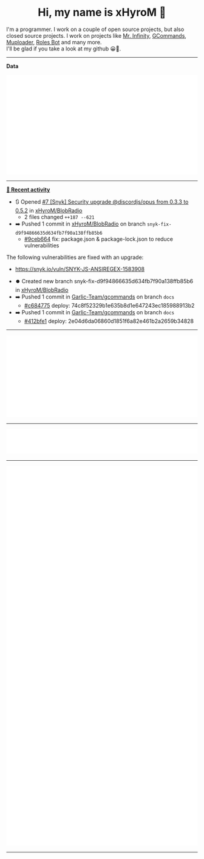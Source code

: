 <p align="center">
    <!-- <img src="https://avatars.githubusercontent.com/u/56601352" width="192" alt="hyro's pfp" /> -->
    <h1 align="center">Hi, my name is xHyroM 👋</h1>
</p>

I'm a programmer. I work on a couple of open source projects, but also closed source projects. I work on projects like [Mr. Infinity](https://discord.com/oauth2/authorize?client_id=720321585625694239&scope=bot%20applications.commands&permissions=8&redirect_uri=https://blobs.gq/imanager&prompt=consent&response_type=code), [GCommands](https://github.com/Garlic-Team/GCommands), [Muploader](https://github.com/xHyroM/Muploder), [Roles Bot](https://github.com/xHyroM/roles-bot) and many more.  
I'll be glad if you take a look at my github 😀👀.

___
**Data**

<img src="https://github.com/xHyroM/xHyroM/blob/master/.cache/base.svg">

___

**[📰 Recent activity](https://github.com/xHyroM)**
* 🔃 Opened [#7 [Snyk] Security upgrade @discordjs/opus from 0.3.3 to 0.5.2](https://github.com/xHyroM/BlobRadio/pull/7) in [xHyroM/BlobRadio](https://github.com/xHyroM/BlobRadio)
  * 2 files changed `++187 --621`
* ➡️ Pushed 1 commit in [xHyroM/BlobRadio](https://github.com/xHyroM/BlobRadio) on branch `snyk-fix-d9f94866635d634fb7f90a138ffb85b6`
  * [#9ceb664](https://github.com/xHyroM/BlobRadio/commit/9ceb664) fix: package.json &amp; package-lock.json to reduce vulnerabilities

The following vulnerabilities are fixed with an upgrade:
- https://snyk.io/vuln/SNYK-JS-ANSIREGEX-1583908
* ⏺️ Created new branch snyk-fix-d9f94866635d634fb7f90a138ffb85b6 in [xHyroM/BlobRadio](https://github.com/xHyroM/BlobRadio)
* ➡️ Pushed 1 commit in [Garlic-Team/gcommands](https://github.com/Garlic-Team/gcommands) on branch `docs`
  * [#c684775](https://github.com/Garlic-Team/gcommands/commit/c684775) deploy: 74c8f52329b1e635b8d1e647243ec185988913b2
* ➡️ Pushed 1 commit in [Garlic-Team/gcommands](https://github.com/Garlic-Team/gcommands) on branch `docs`
  * [#412bfe1](https://github.com/Garlic-Team/gcommands/commit/412bfe1) deploy: 2e04d6da06860d1851f6a82e461b2a2659b34828


___

<img src="https://github.com/xHyroM/xHyroM/blob/master/.cache/isocalendar.svg">

___

<img src="https://github.com/xHyroM/xHyroM/blob/master/.cache/languages.svg">

___

<img src="https://github.com/xHyroM/xHyroM/blob/master/.cache/achievements.svg">

___
